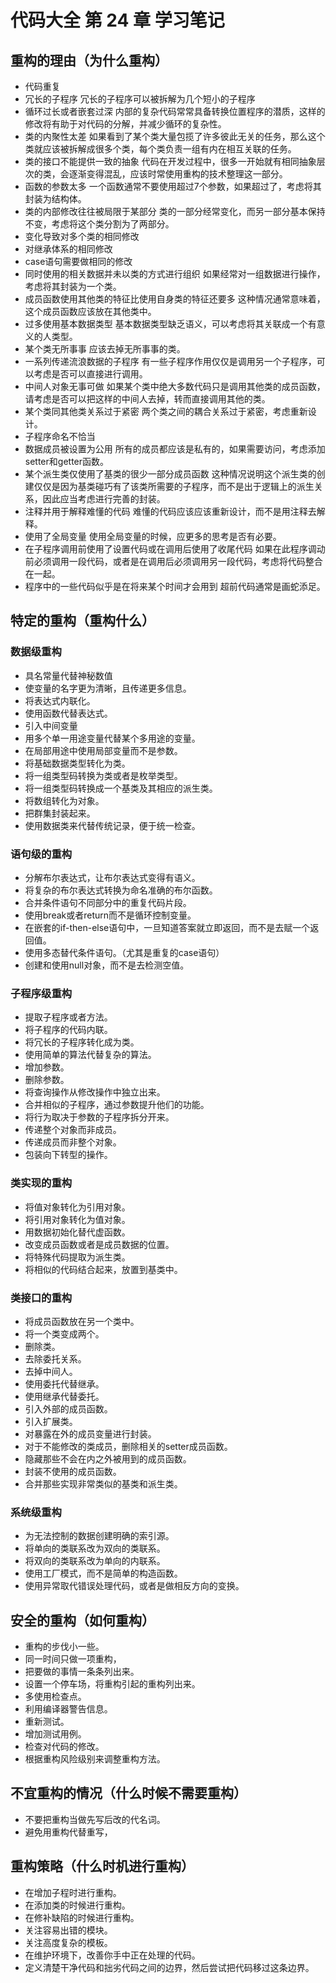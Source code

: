 # 代码大全 第 24 章 学习笔记

## 重构的理由（为什么重构）

* 代码重复
* 冗长的子程序
  冗长的子程序可以被拆解为几个短小的子程序
* 循环过长或者嵌套过深
  内部的复杂代码常常具备转换位置程序的潜质，这样的修改将有助于对代码的分解，并减少循环的复杂性。
* 类的内聚性太差
  如果看到了某个类大量包揽了许多彼此无关的任务，那么这个类就应该被拆解成很多个类，每个类负责一组有内在相互关联的任务。
* 类的接口不能提供一致的抽象
  代码在开发过程中，很多一开始就有相同抽象层次的类，会逐渐变得混乱，应该时常使用重构的技术整理这一部分。
* 函数的参数太多
  一个函数通常不要使用超过7个参数，如果超过了，考虑将其封装为结构体。
* 类的内部修改往往被局限于某部分
  类的一部分经常变化，而另一部分基本保持不变，考虑将这个类分割为了两部分。
* 变化导致对多个类的相同修改
* 对继承体系的相同修改
* case语句需要做相同的修改
* 同时使用的相关数据并未以类的方式进行组织
  如果经常对一组数据进行操作，考虑将其封装为一个类。
* 成员函数使用其他类的特征比使用自身类的特征还要多
  这种情况通常意味着，这个成员函数应该放在其他类中。
* 过多使用基本数据类型
  基本数据类型缺乏语义，可以考虑将其关联成一个有意义的人类型。
* 某个类无所事事
  应该去掉无所事事的类。
* 一系列传递流浪数据的子程序
  有一些子程序作用仅仅是调用另一个子程序，可以考虑是否可以直接进行调用。
* 中间人对象无事可做
  如果某个类中绝大多数代码只是调用其他类的成员函数，请考虑是否可以把这样的中间人去掉，转而直接调用其他的类。
* 某个类同其他类关系过于紧密
  两个类之间的耦合关系过于紧密，考虑重新设计。
* 子程序命名不恰当
* 数据成员被设置为公用
  所有的成员都应该是私有的，如果需要访问，考虑添加setter和getter函数。
* 某个派生类仅使用了基类的很少一部分成员函数
  这种情况说明这个派生类的创建仅仅是因为基类碰巧有了该类所需要的子程序，而不是出于逻辑上的派生关系，因此应当考虑进行完善的封装。
* 注释并用于解释难懂的代码
  难懂的代码应该应该重新设计，而不是用注释去解释。
* 使用了全局变量
  使用全局变量的时候，应更多的思考是否有必要。
* 在子程序调用前使用了设置代码或在调用后使用了收尾代码
  如果在此程序调动前必须调用一段代码，或者是在调用后必须调用另一段代码，考虑将代码整合在一起。
* 程序中的一些代码似乎是在将来某个时间才会用到
  超前代码通常是画蛇添足。

## 特定的重构（重构什么）

### 数据级重构

* 具名常量代替神秘数值
* 使变量的名字更为清晰，且传递更多信息。
* 将表达式内联化。
* 使用函数代替表达式。
* 引入中间变量
* 用多个单一用途变量代替某个多用途的变量。
* 在局部用途中使用局部变量而不是参数。
* 将基础数据类型转化为类。
* 将一组类型码转换为类或者是枚举类型。
* 将一组类型码转换成一个基类及其相应的派生类。
* 将数组转化为对象。
* 把群集封装起来。
* 使用数据类来代替传统记录，便于统一检查。

### 语句级的重构

* 分解布尔表达式，让布尔表达式变得有语义。
* 将复杂的布尔表达式转换为命名准确的布尔函数。
* 合并条件语句不同部分中的重复代码片段。
* 使用break或者return而不是循环控制变量。
* 在嵌套的if-then-else语句中，一旦知道答案就立即返回，而不是去赋一个返回值。
* 使用多态替代条件语句。（尤其是重复的case语句）
* 创建和使用null对象，而不是去检测空值。

### 子程序级重构

* 提取子程序或者方法。
* 将子程序的代码内联。
* 将冗长的子程序转化成为类。
* 使用简单的算法代替复杂的算法。
* 增加参数。
* 删除参数。
* 将查询操作从修改操作中独立出来。
* 合并相似的子程序，通过参数提升他们的功能。
* 将行为取决于参数的子程序拆分开来。
* 传递整个对象而非成员。
* 传递成员而非整个对象。
* 包装向下转型的操作。

### 类实现的重构

* 将值对象转化为引用对象。
* 将引用对象转化为值对象。
* 用数据初始化替代虚函数。
* 改变成员函数或者是成员数据的位置。
* 将特殊代码提取为派生类。
* 将相似的代码结合起来，放置到基类中。

### 类接口的重构

* 将成员函数放在另一个类中。
* 将一个类变成两个。
* 删除类。
* 去除委托关系。
* 去掉中间人。
* 使用委托代替继承。
* 使用继承代替委托。
* 引入外部的成员函数。
* 引入扩展类。
* 对暴露在外的成员变量进行封装。
* 对于不能修改的类成员，删除相关的setter成员函数。
* 隐藏那些不会在内之外被用到的成员函数。
* 封装不使用的成员函数。
* 合并那些实现非常类似的基类和派生类。

### 系统级重构

* 为无法控制的数据创建明确的索引源。
* 将单向的类联系改为双向的类联系。
* 将双向的类联系改为单向的内联系。
* 使用工厂模式，而不是简单的构造函数。
* 使用异常取代错误处理代码，或者是做相反方向的变换。

## 安全的重构（如何重构）

* 重构的步伐小一些。
* 同一时间只做一项重构，
* 把要做的事情一条条列出来。
* 设置一个停车场，将重构引起的重构列出来。
* 多使用检查点。
* 利用编译器警告信息。
* 重新测试。
* 增加测试用例。
* 检查对代码的修改。
* 根据重构风险级别来调整重构方法。
  
## 不宜重构的情况（什么时候不需要重构）

* 不要把重构当做先写后改的代名词。
* 避免用重构代替重写，

## 重构策略（什么时机进行重构）

* 在增加子程时进行重构。
* 在添加类的时候进行重构。
* 在修补缺陷的时候进行重构。
* 关注容易出错的模块。
* 关注高度复杂的模板。
* 在维护环境下，改善你手中正在处理的代码。
* 定义清楚干净代码和拙劣代码之间的边界，然后尝试把代码移过这条边界。
